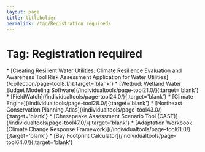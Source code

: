 ```yaml
---
layout: page
title: titleholder
permalink: /tag/Registration required/
---
```

<h1>Tag: Registration required</h1>
* [Creating Resilient Water Utilities: Climate Resilience Evaluation and Awareness Tool Risk Assessment Application for Water Utilities](/collection/page-tool8.1/){:target='blank'}
* [Wetbud: Wetland Water Budget Modeling Software](/individualtools/page-tool21.0/){:target='blank'}
* [FieldWatch](/individualtools/page-tool24.0/){:target='blank'}
* [Climate Engine](/individualtools/page-tool28.0/){:target='blank'}
* [Northeast Conservation Planning Atlas](/individualtools/page-tool43.0/){:target='blank'}
* [Chesapeake Assessment Scenario Tool (CAST)](/individualtools/page-tool47.0/){:target='blank'}
* [Adaptation Workbook (Climate Change Response Framework)](/individualtools/page-tool61.0/){:target='blank'}
* [Bay Footprint Calculator](/individualtools/page-tool64.0/){:target='blank'}
